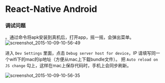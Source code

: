 # React-Native Android

### 调试问题
。通过命令将apk安装到真机后，打开app，摇一摇，会弹出菜单。
![screenshot_2015-10-09-10-56-49](https://cloud.githubusercontent.com/assets/3880323/10385312/8ed5fa4a-6e79-11e5-9a61-4129c02182e6.jpeg)

进入 `Dev Settings` 里面，点击 `Debug server host for device`，IP 请填写同一个wifi下的mac的ip地址（方便从mac上下载bundle文件）。
把 `Auto reload on JS change` 勾上，这样在mac上保存代码时，手机上会同步刷新。

![screenshot_2015-10-09-10-56-35](https://cloud.githubusercontent.com/assets/3880323/10385313/90ab7d36-6e79-11e5-9829-9d3764854cf1.jpeg)

